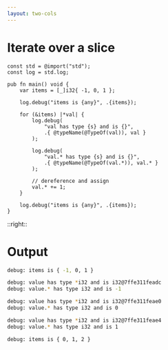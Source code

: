```yaml
---
layout: two-cols
---
```

<h1>Iterate over a slice</h1>

<Transform scale="0.85">

```text
const std = @import("std");
const log = std.log;

pub fn main() void {
    var items = [_]i32{ -1, 0, 1 };

    log.debug("items is {any}", .{items});

    for (&items) |*val| {
        log.debug(
            "val has type {s} and is {}",
            .{ @typeName(@TypeOf(val)), val }
        );

        log.debug(
            "val.* has type {s} and is {}",
            .{ @typeName(@TypeOf(val.*)), val.* }
        );

        // dereference and assign
        val.* += 1;
    }

    log.debug("items is {any}", .{items});
}
```

</Transform>

::right::

<h1>Output</h1>

<Transform scale="0.85">

```sh
debug: items is { -1, 0, 1 }

debug: value has type *i32 and is i32@7ffe311feadc
debug: value.* has type i32 and is -1

debug: value has type *i32 and is i32@7ffe311feae0
debug: value.* has type i32 and is 0

debug: value has type *i32 and is i32@7ffe311feae4
debug: value.* has type i32 and is 1

debug: items is { 0, 1, 2 }
```

</Transform>

<!--
We can use a **capture** in a `for` loop. If the captured value is null, the for exits automatically.
We can use a first capture for the value, and a second capture for its index.

`for` is an expression, like `while`
`for` can be labeled, like `while`
`for` can have a `inline` keyword, like `while`
-->
